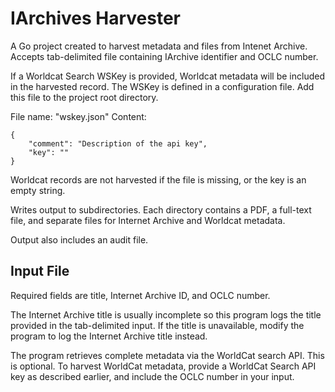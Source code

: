 # IArchives Harvester

A Go project created to harvest metadata and files from Intenet Archive. Accepts tab-delimited file containing IArchive identifier and OCLC number.

If a Worldcat Search WSKey is provided, Worldcat metadata will be included in the harvested record. The WSKey is defined
in a configuration file.  Add this file to the project root directory.

File name: "wskey.json"
Content:

    {
        "comment": "Description of the api key",
        "key": ""
    }

Worldcat records are not harvested if the file is missing, or the key is an empty string.

Writes output to subdirectories. Each directory contains a PDF, a full-text file, and separate files for Internet Archive and Worldcat metadata.

Output also includes an audit file.

## Input File

Required fields are title, Internet Archive ID, and OCLC number.

The Internet Archive title is usually incomplete so this program logs the title provided in the tab-delimited
input. If the title is unavailable, modify the program to log the Internet Archive title instead.

The program retrieves complete metadata via the WorldCat search API. This is optional. To harvest 
WorldCat metadata, provide a WorldCat Search API key as described earlier, and include the OCLC number in 
 your input. 